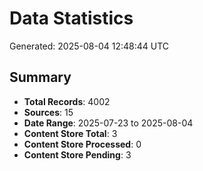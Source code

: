 # Data Statistics

Generated: 2025-08-04 12:48:44 UTC

## Summary

- **Total Records**: 4002
- **Sources**: 15
- **Date Range**: 2025-07-23 to 2025-08-04
- **Content Store Total**: 3
- **Content Store Processed**: 0
- **Content Store Pending**: 3
